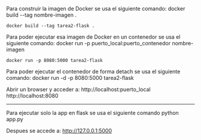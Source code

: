 Para construir la imagen de Docker se usa el siguiente comando:
    docker build --tag nombre-imagen .

    docker build --tag tarea2-flask .

Para poder ejecutar esa imagen de Docker en un contenedor se usa el siguiente comando:
    docker run -p puerto_local:puerto_contenedor nombre-imagen

    docker run -p 8080:5000 tarea2-flask

Para poder ejecutar el contenedor de forma detach se usa el siguiente comando:
    docker run -d -p 8080:5000 tarea2-flask


Abrir un browser y acceder a: http://localhost:puerto_local
   http://localhost:8080


---------------------------------------------------
Para ejecutar solo la app en flask se usa el siguiente comando
    python app.py

Despues se accede a: http://127.0.0.1:5000
